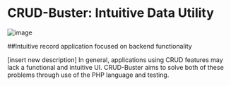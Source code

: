 # CRUD-Buster: Intuitive Data Utility

![image](https://github.com/andrewten45/CRUD-Buster/assets/54324007/71c2d616-51f2-4335-b5a3-323e6796e73e)

##Intuitive record application focused on backend functionality

[insert new description]
In general, applications using CRUD features may lack a functional and intuitive UI. CRUD-Buster aims to solve both of these problems through use of the PHP language and testing.
